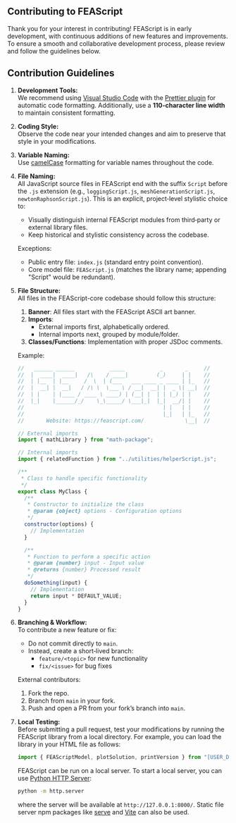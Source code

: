 ## Contributing to FEAScript

Thank you for your interest in contributing! FEAScript is in early development, with continuous additions of new features and improvements. To ensure a smooth and collaborative development process, please review and follow the guidelines below.

## Contribution Guidelines

1. **Development Tools:**  
   We recommend using [Visual Studio Code](https://code.visualstudio.com/) with the [Prettier plugin](https://marketplace.visualstudio.com/items?itemName=esbenp.prettier-vscode) for automatic code formatting. Additionally, use a **110-character line width** to maintain consistent formatting.

2. **Coding Style:**  
   Observe the code near your intended changes and aim to preserve that style in your modifications.

3. **Variable Naming:**  
   Use [camelCase](https://en.wikipedia.org/wiki/Camel_case) formatting for variable names throughout the code.

4. **File Naming:**  
   All JavaScript source files in FEAScript end with the suffix `Script` before the `.js` extension (e.g., `loggingScript.js`, `meshGenerationScript.js`, `newtonRaphsonScript.js`). This is an explicit, project‑level stylistic choice to:

   - Visually distinguish internal FEAScript modules from third‑party or external library files.
   - Keep historical and stylistic consistency across the codebase.

   Exceptions:

   - Public entry file: `index.js` (standard entry point convention).
   - Core model file: `FEAScript.js` (matches the library name; appending "Script" would be redundant).

5. **File Structure:**  
   All files in the FEAScript-core codebase should follow this structure:

   1. **Banner**: All files start with the FEAScript ASCII art banner.
   2. **Imports**:
      - External imports first, alphabetically ordered.
      - Internal imports next, grouped by module/folder.
   3. **Classes/Functions**: Implementation with proper JSDoc comments.

   Example:

   ```javascript
   //   ______ ______           _____           _       _     //
   //  |  ____|  ____|   /\    / ____|         (_)     | |    //
   //  | |__  | |__     /  \  | (___   ___ ____ _ ____ | |_   //
   //  |  __| |  __|   / /\ \  \___ \ / __|  __| |  _ \| __|  //
   //  | |    | |____ / ____ \ ____) | (__| |  | | |_) | |    //
   //  |_|    |______/_/    \_\_____/ \___|_|  |_|  __/| |    //
   //                                            | |   | |    //
   //                                            |_|   | |_   //
   //       Website: https://feascript.com/             \__|  //

   // External imports
   import { mathLibrary } from "math-package";

   // Internal imports
   import { relatedFunction } from "../utilities/helperScript.js";

   /**
    * Class to handle specific functionality
    */
   export class MyClass {
     /**
      * Constructor to initialize the class
      * @param {object} options - Configuration options
      */
     constructor(options) {
       // Implementation
     }

     /**
      * Function to perform a specific action
      * @param {number} input - Input value
      * @returns {number} Processed result
      */
     doSomething(input) {
       // Implementation
       return input * DEFAULT_VALUE;
     }
   }
   ```

6. **Branching & Workflow:**  
   To contribute a new feature or fix:

   - Do not commit directly to `main`.
   - Instead, create a short‑lived branch:
     - `feature/<topic>` for new functionality
     - `fix/<issue>` for bug fixes

   External contributors:

   1. Fork the repo.  
   2. Branch from `main` in your fork.  
   3. Push and open a PR from your fork’s branch into `main`.

7. **Local Testing:**  
   Before submitting a pull request, test your modifications by running the FEAScript library from a local directory. For example, you can load the library in your HTML file as follows:

   ```javascript
   import { FEAScriptModel, plotSolution, printVersion } from "[USER_DIRECTORY]/FEAScript-core/src/index.js";
   ```

   FEAScript can be run on a local server. To start a local server, you can use [Python HTTP Server](https://docs.python.org/3/library/http.server.html):

   ```bash
   python -m http.server
   ```

   where the server will be available at `http://127.0.0.1:8000/`. Static file server npm packages like [serve](https://github.com/vercel/serve#readme) and [Vite](https://vite.dev/) can also be used.

